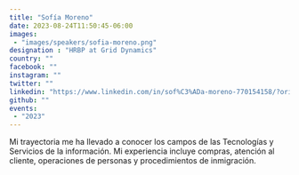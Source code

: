 ```yaml
---
title: "Sofía Moreno"
date: 2023-08-24T11:50:45-06:00
images: 
 - "images/speakers/sofia-moreno.png"
designation : "HRBP at Grid Dynamics"
country: ""
facebook: ""
instagram: ""
twitter: ""
linkedin: "https://www.linkedin.com/in/sof%C3%ADa-moreno-770154158/?originalSubdomain=mx"
github: ""
events: 
 - "2023"
---
```


Mi trayectoria me ha llevado a conocer los campos de las Tecnologías y Servicios de la información. Mi experiencia incluye compras, atención al cliente, operaciones de personas y procedimientos de inmigración.
